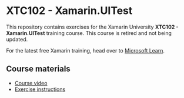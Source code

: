# XTC102 - Xamarin.UITest

This repository contains exercises for the Xamarin University **XTC102 - Xamarin.UITest** training course. This course is retired and not being updated.

For the latest free Xamarin training, head over to [Microsoft Learn](https://aka.ms/learn-xamarin).

## Course materials

* [Course video](https://youtu.be/IPLJ6_I8jJU)
* [Exercise instructions](https://XamarinUniversity.github.io/XTC102/)
